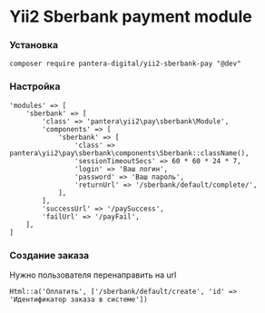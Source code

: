 # Yii2 Sberbank payment module

### Установка
```
composer require pantera-digital/yii2-sberbank-pay "@dev"
```
### Настройка

```
'modules' => [
    'sberbank' => [
        'class' => 'pantera\yii2\pay\sberbank\Module',
        'components' => [
            'sberbank' => [
                'class' => pantera\yii2\pay\sberbank\components\Sberbank::className(),
                'sessionTimeoutSecs' => 60 * 60 * 24 * 7,
                'login' => 'Ваш логин',
                'password' => 'Ваш пароль',
                'returnUrl' => '/sberbank/default/complete/',
            ],
        ],
        'successUrl' => '/paySuccess',
        'failUrl' => '/payFail',
    ],
]
```

### Создание заказа

Нужно пользователя перенаправить на url
```
Html::a('Оплатить', ['/sberbank/default/create', 'id' => 'Идентификатор заказа в системе'])
```